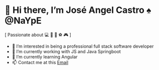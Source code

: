 # 👋 Hi there, I’m José Angel Castro ♠️ @NaYpE

[ Passionate about 💻 🎵 🍻 ⚽ 🎮 ]

- 👀 I’m interested in being a professional full stack software developer
- 🔭 I’m currently working with JS and Java Springboot
- 🌱 I’m currently learning Angular
- 📫 Contact me at this [Email](angel.c.g.027@gmail.com)
